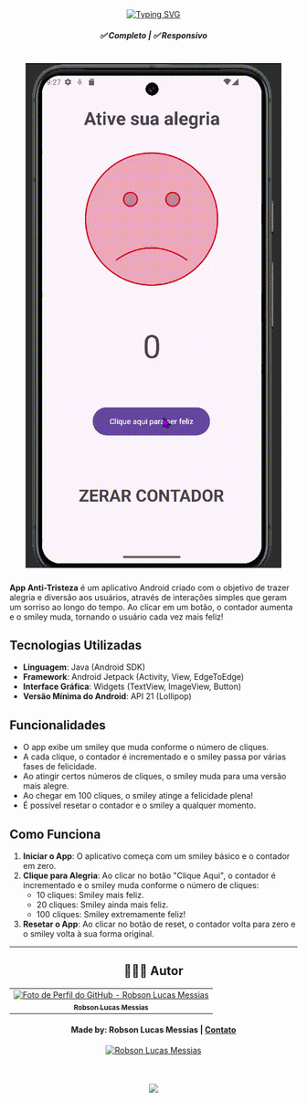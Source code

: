 <div align="center">
  <a href="https://git.io/typing-svg">
    <img src="https://readme-typing-svg.demolab.com?font=Silkscreen&size=20&duration=1500&pause=1000&center=true&vCenter=true&multiline=true&repeat=false&random=false&width=700&height=110&lines=Anti-Tristeza" 
    alt="Typing SVG" />
  </a>

  <h5 align="center"> 
    <b>✅ Completo</b> | <b>✅ Responsivo</b>
  </h5>
</div>

<h1 align="center">
  <img alt="videoApp" title="videoApp" src="app/src/main/java/assets/Video_AppAntiTriteza.gif"/>
</h1>

**App Anti-Tristeza** é um aplicativo Android criado com o objetivo de trazer alegria e diversão aos usuários, através de interações simples que geram um sorriso ao longo do tempo. Ao clicar em um botão, o contador aumenta e o smiley muda, tornando o usuário cada vez mais feliz!

## Tecnologias Utilizadas

- **Linguagem**: Java (Android SDK)
- **Framework**: Android Jetpack (Activity, View, EdgeToEdge)
- **Interface Gráfica**: Widgets (TextView, ImageView, Button)
- **Versão Mínima do Android**: API 21 (Lollipop)

## Funcionalidades

- O app exibe um smiley que muda conforme o número de cliques.
- A cada clique, o contador é incrementado e o smiley passa por várias fases de felicidade.
- Ao atingir certos números de cliques, o smiley muda para uma versão mais alegre.
- Ao chegar em 100 cliques, o smiley atinge a felicidade plena!
- É possível resetar o contador e o smiley a qualquer momento.

## Como Funciona

1. **Iniciar o App**: O aplicativo começa com um smiley básico e o contador em zero.
2. **Clique para Alegria**: Ao clicar no botão "Clique Aqui", o contador é incrementado e o smiley muda conforme o número de cliques:
   - 10 cliques: Smiley mais feliz.
   - 20 cliques: Smiley ainda mais feliz.
   - 100 cliques: Smiley extremamente feliz!
3. **Resetar o App**: Ao clicar no botão de reset, o contador volta para zero e o smiley volta à sua forma original.

 ---
  <div align="center">
  
  ## 👩🏻‍💻 Autor <br>
  
  <table>
    <tr>
      <td align="center">
        <a href="https://github.com/robsonlmds">
          <img src="https://avatars.githubusercontent.com/u/e?email=robsonlmds@hotmail.com&s=500" width="100px;" title="Autor Robson Lucas Messias" alt="Foto de Perfil do GitHub - Robson Lucas Messias"/><br>
          <sub>
            <b>Robson Lucas Messias</b>
          </sub>
        </a>
      </td>
    </tr>
  </table>
  
  </div>
   
  <h4 align="center">
    Made by: Robson Lucas Messias | <a href="mailto:robsonlmds@hotmail.com">Contato</a>
  </h4>
  
  <p align="center">
    <a href="https://www.linkedin.com/in/r-lucas-messias/">
      <img alt="Robson Lucas Messias" src="https://img.shields.io/badge/LinkedIn-R.Lucas_Messias-0e76a8?style=flat&logoColor=white&logo=linkedin">
    </a>
  </p>
  
  <h1 align="center">
  <img src="https://readme-typing-svg.herokuapp.com/?font=Silkscreen&size=35&center=true&vCenter=true&width=700&height=70&duration=5000&lines=Obrigado+pela+atenção!;" />
  </h1>

